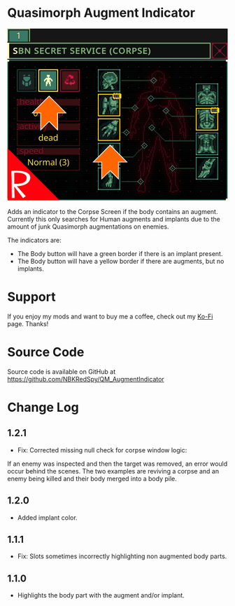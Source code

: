 # Quasimorph Augment Indicator

![thumbnail icon](media/thumbnail.png)

Adds an indicator to the Corpse Screen if the body contains an augment.
Currently this only searches for Human augments and implants due to the amount of junk Quasimorph augmentations on enemies.

The indicators are:
* The Body button will have a green border if there is an implant present.
* The Body button will have a yellow border if there are augments, but no implants.

# Support
If you enjoy my mods and want to buy me a coffee, check out my [Ko-Fi](https://ko-fi.com/nbkredspy71915) page.
Thanks!

# Source Code
Source code is available on GitHub at https://github.com/NBKRedSpy/QM_AugmentIndicator

# Change Log

## 1.2.1
* Fix: Corrected missing null check for corpse window logic:

If an enemy was inspected and then the target was removed, an error would occur behind the scenes.
The two examples are reviving a corpse and an enemy being killed and their body merged into a body pile.


## 1.2.0
* Added implant color.

## 1.1.1
* Fix: Slots sometimes incorrectly highlighting non augmented body parts.

## 1.1.0
* Highlights the body part with the augment and/or implant.
